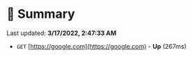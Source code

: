 # 📖 Summary
Last updated: **3/17/2022, 2:47:33 AM**

- `GET` [https://google.com](https://google.com) - **Up** (267ms)
